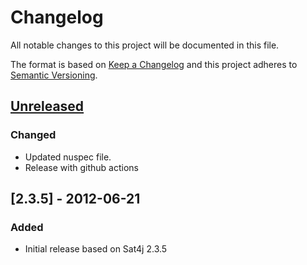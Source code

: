 # Changelog
All notable changes to this project will be documented in this file.

The format is based on [Keep a Changelog](http://keepachangelog.com/)
and this project adheres to [Semantic Versioning](http://semver.org/).

## [Unreleased]
### Changed
- Updated nuspec file.
- Release with github actions

## [2.3.5] - 2012-06-21
### Added
- Initial release based on Sat4j 2.3.5

[Unreleased]: https://github.com/ViceIce/unity.wcf/compare/v2.3.5...HEAD

